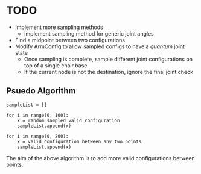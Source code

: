 # TODO
- Implement more sampling methods
    - Implement sampling method for generic joint angles
- Find a midpoint between two configurations
- Modify ArmConfig to allow sampled configs to have a _quantum_ joint state
    - Once sampling is complete, sample different joint configurations on top of a single chair base
    - If the current node is not the destination, ignore the final joint check


## Psuedo Algorithm
```
sampleList = []

for i in range(0, 100):
    x = random sampled valid configuration
    sampleList.append(x)

for i in range(0, 200):
    x = valid configuration between any two points
    sampleList.append(x)
```

The aim of the above algorithm is to add more valid configurations between points.
